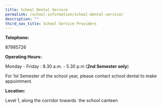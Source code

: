 ```yaml
---
title: School Dental Service
permalink: /school-information/school-dental-service/
description: ""
third_nav_title: School Service Providers
---
```

**Telephone:**  

87985726

**Operating Hours:**

Monday - Friday : 8.30 a.m. - 5.30 p.m (**2nd Semester only**)

For 1st Semester of the school year, please contact school dental to make appointment.

**Location:**

Level 1, along the corridor towards  the school canteen